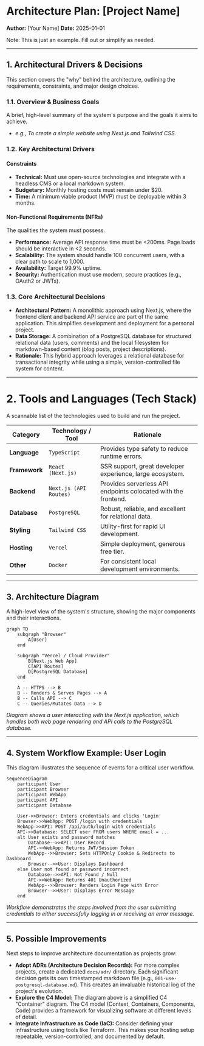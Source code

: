 # Architecture Plan: [Project Name]

**Author:** [Your Name]
**Date:** 2025-01-01

Note: This is just an example. Fill out or simplify as needed.

---

## 1. Architectural Drivers & Decisions

This section covers the "why" behind the architecture, outlining the requirements, constraints, and major design choices.

### 1.1. Overview & Business Goals
A brief, high-level summary of the system's purpose and the goals it aims to achieve.
* *e.g., To create a simple website using Next.js and Tailwind CSS.*

### 1.2. Key Architectural Drivers
#### Constraints
*   **Technical:** Must use open-source technologies and integrate with a headless CMS or a local markdown system.
*   **Budgetary:** Monthly hosting costs must remain under $20.
*   **Time:** A minimum viable product (MVP) must be deployable within 3 months.

#### Non-Functional Requirements (NFRs)
The qualities the system must possess.
*   **Performance:** Average API response time must be <200ms. Page loads should be interactive in <2 seconds.
*   **Scalability:** The system should handle 100 concurrent users, with a clear path to scale to 1,000.
*   **Availability:** Target 99.9% uptime.
*   **Security:** Authentication must use modern, secure practices (e.g., OAuth2 or JWTs).

### 1.3. Core Architectural Decisions
*   **Architectural Pattern:** A monolithic approach using Next.js, where the frontend client and backend API service are part of the same application. This simplifies development and deployment for a personal project.
*   **Data Storage:** A combination of a PostgreSQL database for structured relational data (users, comments) and the local filesystem for markdown-based content (blog posts, project descriptions).
*   **Rationale:** This hybrid approach leverages a relational database for transactional integrity while using a simple, version-controlled file system for content.

---

# 2. Tools and Languages (Tech Stack)

A scannable list of the technologies used to build and run the project.

| Category      | Technology / Tool        | Rationale                                        |
|---------------|--------------------------|--------------------------------------------------|
| **Language** | `TypeScript`             | Provides type safety to reduce runtime errors.   |
| **Framework** | `React (Next.js)`        | SSR support, great developer experience, large ecosystem. |
| **Backend** | `Next.js (API Routes)`   | Provides serverless API endpoints colocated with the frontend. |
| **Database** | `PostgreSQL`             | Robust, reliable, and excellent for relational data. |
| **Styling** | `Tailwind CSS`           | Utility-first for rapid UI development.          |
| **Hosting** | `Vercel`                 | Simple deployment, generous free tier.           |
| **Other** | `Docker`                 | For consistent local development environments.   |

---

## 3. Architecture Diagram

A high-level view of the system's structure, showing the major components and their interactions.

```mermaid
graph TD
    subgraph "Browser"
        A[User]
    end

    subgraph "Vercel / Cloud Provider"
        B[Next.js Web App]
        C[API Routes]
        D[PostgreSQL Database]
    end

    A -- HTTPS --> B
    B -- Renders & Serves Pages --> A
    B -- Calls API --> C
    C -- Queries/Mutates Data --> D
```
*Diagram shows a user interacting with the Next.js application, which handles both web page rendering and API calls to the PostgreSQL database.*

---

## 4. System Workflow Example: User Login

This diagram illustrates the sequence of events for a critical user workflow.

```mermaid
sequenceDiagram
    participant User
    participant Browser
    participant WebApp
    participant API
    participant Database

    User->>Browser: Enters credentials and clicks 'Login'
    Browser->>WebApp: POST /login with credentials
    WebApp->>API: POST /api/auth/login with credentials
    API->>Database: SELECT user FROM users WHERE email = ...
    alt User exists and password matches
        Database-->>API: User Record
        API->>WebApp: Returns JWT/Session Token
        WebApp-->>Browser: Sets HTTPOnly Cookie & Redirects to Dashboard
        Browser-->>User: Displays Dashboard
    else User not found or password incorrect
        Database-->>API: Not Found / Null
        API->>WebApp: Returns 401 Unauthorized
        WebApp-->>Browser: Renders Login Page with Error
        Browser-->>User: Displays Error Message
    end
```
*Workflow demonstrates the steps involved from the user submitting credentials to either successfully logging in or receiving an error message.*

---
## 5. Possible Improvements

Next steps to improve architecture documentation as projects grow:

*   **Adopt ADRs (Architecture Decision Records):** For more complex projects, create a dedicated `docs/adr/` directory. Each significant decision gets its own timestamped markdown file (e.g., `001-use-postgresql-database.md`). This creates an invaluable historical log of the project's evolution.
*   **Explore the C4 Model:** The diagram above is a simplified C4 "Container" diagram. The C4 model (Context, Containers, Components, Code) provides a framework for visualizing software at different levels of detail.
*   **Integrate Infrastructure as Code (IaC):** Consider defining your infrastructure using tools like Terraform. This makes your hosting setup repeatable, version-controlled, and documented by default.